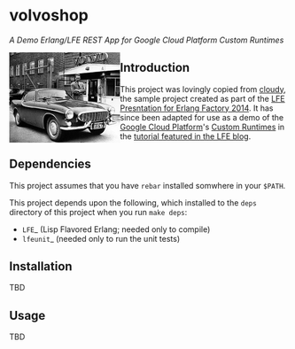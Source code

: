 # volvoshop

*A Demo Erlang/LFE REST App for Google Cloud Platform Custom Runtimes*

<span style="float: left !important"><a href="resources/images/volvo-p1800-15-large.jpg"><img src="resources/images/volvo-p1800-15-thumb.jpg" /></a></span>

## Introduction

This project was lovingly copied from
[cloudy](https://github.com/oubiwann/cloudy),
the sample project created as part of the
[LFE Presntation for Erlang Factory 2014](http://www.erlang-factory.com/sfbay2014/duncan-mcgreggor).
It has since been adapted for use as a demo of the
[Google Cloud Platform](https://cloud.google.com/)'s
[Custom Runtimes](https://cloud.google.com/appengine/docs/managed-vms/custom-runtimes)
in the
[tutorial featured in the LFE blog]().


## Dependencies

This project assumes that you have ``rebar`` installed somwhere in your
``$PATH``.

This project depends upon the following, which installed to the ``deps``
directory of this project when you run ``make deps``:

* `LFE`_ (Lisp Flavored Erlang; needed only to compile)
* `lfeunit`_ (needed only to run the unit tests)


## Installation

TBD


## Usage

TBD
